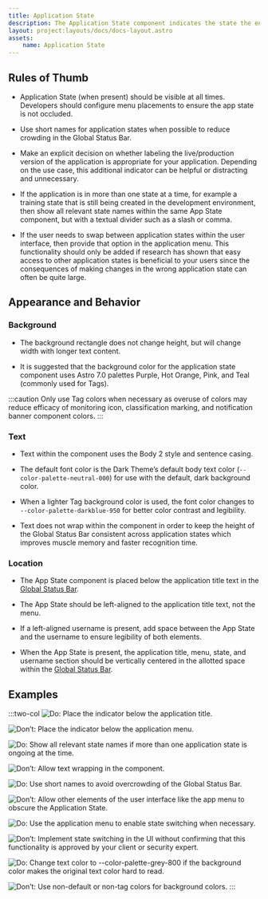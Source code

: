 ```yaml
---
title: Application State
description: The Application State component indicates the state the entire application is in (such as Live, Exercise, Training, or Development), so that the user does not execute a command on a live asset unintentionally.
layout: project:layouts/docs/docs-layout.astro
assets:
    name: Application State
---
```


## Rules of Thumb

- Application State (when present) should be visible at all times. Developers should configure menu placements to ensure the app state is not occluded.

- Use short names for application states when possible to reduce crowding in the Global Status Bar.

- Make an explicit decision on whether labeling the live/production version of the application is appropriate for your application. Depending on the use case, this additional indicator can be helpful or distracting and unnecessary.

- If the application is in more than one state at a time, for example a training state that is still being created in the development environment, then show all relevant state names within the same App State component, but with a textual divider such as a slash or comma.

- If the user needs to swap between application states within the user interface, then provide that option in the application menu. This functionality should only be added if research has shown that easy access to other application states is beneficial to your users since the consequences of making changes in the wrong application state can often be quite large.

## Appearance and Behavior

### Background

- The background rectangle does not change height, but will change width with longer text content.

- It is suggested that the background color for the application state component uses Astro 7.0 palettes Purple, Hot Orange, Pink, and Teal (commonly used for Tags).

:::caution
Only use Tag colors when necessary as overuse of colors may reduce efficacy of monitoring icon, classification marking, and notification banner component colors.
:::

### Text

- Text within the component uses the Body 2 style and sentence casing.

- The default font color is the Dark Theme’s default body text color (`--color-palette-neutral-000`) for use with the default, dark background color.

- When a lighter Tag background color is used, the font color changes to `--color-palette-darkblue-950` for better color contrast and legibility.

- Text does not wrap within the component in order to keep the height of the Global Status Bar consistent across application states which improves muscle memory and faster recognition time.

### Location

- The App State component is placed below the application title text in the [Global Status Bar](https://www.astrouxds.com/components/global-status-bar/).

- The App State should be left-aligned to the application title text, not the menu.

- If a left-aligned username is present, add space between the App State and the username to ensure legibility of both elements.

- When the App State is present, the application title, menu, state, and username section should be vertically centered in the allotted space within the [Global Status Bar](https://www.astrouxds.com/components/global-status-bar/).

## Examples

:::two-col
![Do: Place the indicator below the application title.](/img/components/app-state-do-1.png "Do: Place the indicator below the application title.")

![Don’t: Place the indicator below the application menu.](/img/components/app-state-dont-1.png "Don’t: Place the indicator below the application menu.")

![Do: Show all relevant state names if more than one application state is ongoing at the time.](/img/components/app-state-do-2.png "Do: Show all relevant state names if more than one application state is ongoing at the time.")

![Don’t: Allow text wrapping in the component.](/img/components/app-state-dont-2.png "Don’t: Allow text wrapping in the component.")

![Do: Use short names to avoid overcrowding of the Global Status Bar.](/img/components/app-state-do-3.png "Do: Use short names to avoid overcrowding of the Global Status Bar.")

![Don’t: Allow other elements of the user interface like the app menu to obscure the Application State.](/img/components/app-state-dont-3.png "Don’t: Allow other elements of the user interface like the app menu to obscure the Application State.")

![Do: Use the application menu to enable state switching when necessary.](/img/components/app-state-do-4.png "Do: Use the application menu to enable state switching when necessary.")

![Don’t: Implement state switching in the UI without confirming that this functionality is approved by your client or security expert.](/img/components/app-state-dont-4.png "Don’t: Implement state switching in the UI without confirming that this functionality is approved by your client or security expert.")

![Do: Change text color to `--color-palette-grey-800` if the background color makes the original text color hard to read.](/img/components/app-state-do-5.png "Do: Change text color to --color-palette-grey-800 if the background color makes the original text color hard to read.")

![Don’t: Use non-default or non-tag colors for background colors.](/img/components/app-state-dont-5.png "Don’t: Use non-default or non-tag colors for background colors.")
:::
